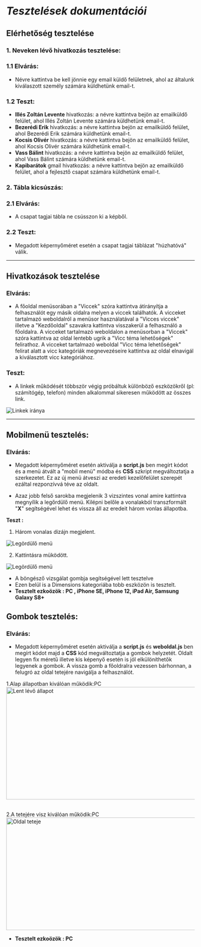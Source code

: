 # ***Tesztelések dokumentációi***

## Elérhetőség tesztelése

### 1. Neveken lévő hivatkozás tesztelése:
### 1.1 **Elvárás:**
* Névre kattintva be kell jönnie egy email küldő felületnek, ahol az általunk kiválaszott személy számára küldhetünk email-t.
### 1.2 **Teszt:**
* **Illés Zoltán Levente** hivatkozás: a névre kattintva bejön az emailküldő felület, ahol Illés Zoltán Levente számára küldhetünk email-t.
* **Bezerédi Erik** hivatkozás: a névre kattintva bejön az emailküldő felület, ahol Bezerédi Erik számára küldhetünk email-t.
* **Kocsis Olivér** hivatkozás: a névre kattintva bejön az emailküldő felület, ahol Kocsis Olivér számára küldhetünk email-t.
* **Vass Bálint** hivatkozás: a névre kattintva bejön az emailküldő felület, ahol Vass Bálint számára küldhetünk email-t.
* **Kapibarátok** gmail hivatkozás: a névre kattintva bejön az emailküldő felület, ahol a fejlesztő csapat számára küldhetünk email-t.

### 2. Tábla kicsúszás:
### 2.1 **Elvárás:**
* A csapat tagjai tábla ne csússzon ki a képből.
### 2.2 **Teszt:**
* Megadott képernyőméret esetén a csapat tagjai táblázat "húzhatóvá" válik.

---

## **Hivatkozások tesztelése**

### **Elvárás:**
* A főoldal menüsorában a "Viccek" szóra kattintva átirányítja a felhasználót egy másik oldalra melyen a viccek találhatók. A vicceket tartalmazó weboldalról a menüsor használatával a "Vicces viccek" illetve a "Kezdőoldal" szavakra kattintva visszakerül a felhasználó a főoldalra. A vicceket tartalmazó weboldalon a menüsorban a "Viccek" szóra kattintva az oldal lentebb ugrik a "Vicc téma lehetőségek" felirathoz. A vicceket tartalmazó weboldal "Vicc téma lehetőségek" felirat alatt a vicc kategóriák megnevezéseire kattintva az oldal elnavigál a kiválasztott vicc kategóriához.

### **Teszt:**
* A linkek működését többször végig próbáltuk különböző eszközökről (pl: számítógép, telefon) minden alkalommal sikeresen működött az összes link.

<img src="teszt_linkek_iranya.png" alt="Linkek iránya">

---

## Mobilmenü tesztelés:

 ### **Elvárás:** 
* Megadott képernyőméret esetén aktiválja a **script.js** ben megírt kódot és a menü átvált a "mobil menü" módba és **CSS** szkript megváltoztatja a szerkezetet. Ez az új menü átveszi az eredeti kezelőfelület szerepét ezáltal rezponzívvá téve az oldalt.

* Azaz jobb felső sarokba megjelenik 3 vizszintes vonal amire kattintva megnyílik a legőrdülő menü. Kilépni belőle a vonalakból transzformált "**X**" segítségével lehet és vissza áll az eredeit három vonlas állapotba.

**Teszt :** 
1. Három vonalas dizájn megjelent. 

<img src="aktiv.jpg" alt="Legördülő menü">

2. Kattintásra müködött.

<img src="lenyilo.jpg" alt="Legördülő menü">

* A böngésző vizsgálat gombja segítségével lett tesztelve
* Ezen belül is a Dimensions kategoriába tobb eszközön is tesztelt.
* **Tesztelt ezkoözök : PC , iPhone SE, iPhone 12, iPad Air, Samsung Galaxy S8+**

## Gombok tesztelés:
 ### **Elvárás:** 
* Megadott képernyőméret esetén aktiválja a **script.js** és **weboldal.js**   ben megírt kódot majd a **CSS** kód megváltoztatja a gombok helyzetét. Oldalt legyen fix méretű illetve kis képenyő esetén is jól elkülöníthetők legyenek a gombok. A vissza gomb a főoldralra vezessen bárhonnan, a felugró az oldal tetejére navigálja a felhasználót.

1.Alap állapotban kiválóan működik:PC <br>
<img src="lentjo.png" alt="Lent lévő állapot" width=600px height=300px><br>
 <br>

2.A tetejére visz kiválóan működik:PC <br>
<img src="fentjo.png" alt="Oldal teteje" width=600px height=300px>
* **Tesztelt ezkoözök : PC**